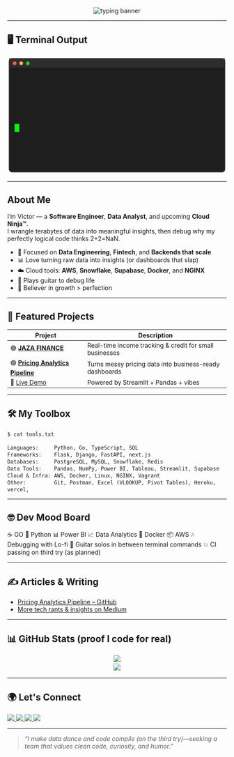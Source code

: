 <!-- Animated Banner-->
<p align="center">
  <img src="https://readme-typing-svg.demolab.com?font=Fira+Code&weight=500&size=24&pause=1000&center=true&vCenter=true&width=800&lines=Hi+I'm+Victor+Juma+%F0%9F%91%8B;I+build+tools+that+make+data+dance+%F0%9F%A4%9F;Software+Engineer+%7C+Data+Analyst+%7C+Cloud+Apprentice;AWS+%7C+Snowflake+%7C+PostgreSQL+%7C+Python+%7C+Go;Funny+but+dangerously+good+at+debugging+%F0%9F%98%80" alt="typing banner" />
</p>

---

## 🖥 Terminal Output

<p align="center">
  <img src="https://raw.githubusercontent.com/JumaOchi/JumaOchi/refs/heads/main/assets/github_terminal_final.svg" alt="terminal animation" />
</p>


---

##  About Me

I’m Victor — a **Software Engineer**, **Data Analyst**, and upcoming **Cloud Ninja™**.  
I wrangle terabytes of data into meaningful insights, then debug why my perfectly logical code thinks 2+2=NaN.

- 🧠 Focused on **Data Engineering**, **Fintech**, and **Backends that scale**
- 📊 Love turning raw data into insights (or dashboards that slap)
- ☁️ Cloud tools: **AWS**, **Snowflake**, **Supabase**, **Docker**, and **NGINX**
- 🎸 Plays guitar to debug life
- 🧠 Believer in growth > perfection

---

## 🚀 Featured Projects

|  Project |  Description |
|-----------|----------------|
| 🟢 [**JAZA FINANCE**](https://github.com/JumaOchi/JAZA) | Real-time income tracking & credit for small businesses |
| 🟣 [**Pricing Analytics Pipeline**](https://github.com/JumaOchi/pricing-analytics-pipeline) | Turns messy pricing data into business-ready dashboards |
| 🔗 [Live Demo](https://pricinganalyticspipeline.streamlit.app/) | Powered by Streamlit + Pandas + vibes |

---

## 🛠️ My Toolbox

```bash
$ cat tools.txt
````

```text
Languages:     Python, Go, TypeScript, SQL
Frameworks:    Flask, Django, FastAPI, next.js
Databases:     PostgreSQL, MySQL, Snowflake, Redis
Data Tools:    Pandas, NumPy, Power BI, Tableau, Streamlit, Supabase
Cloud & Infra: AWS, Docker, Linux, NGINX, Vagrant
Other:         Git, Postman, Excel (VLOOKUP, Pivot Tables), Heroku, vercel,  
```

---

## 🤓 Dev Mood Board

☕ GO
🐍 Python
📊 Power BI
📈 Data Analytics
🐳 Docker
📦 AWS
🎶 Debugging with Lo-fi
🎸 Guitar solos in between terminal commands
💥 CI passing on third try (as planned)

---

## ✍️ Articles & Writing

*  [Pricing Analytics Pipeline – GitHub](https://github.com/JumaOchi/pricing-analytics-pipeline)
*  [More tech rants & insights on Medium](https://medium.com/@jumaochi1)

---

## 📊 GitHub Stats (proof I code for real)

<p align="center">
  <img src="https://github-readme-stats.vercel.app/api?username=JumaOchi&show_icons=true&theme=radical&hide_border=true" />
  <br/>
  <img src="https://github-readme-stats.vercel.app/api/top-langs/?username=JumaOchi&layout=compact&theme=radical&hide_border=true" />
</p>

---

## 🌍 Let's Connect

<p align="left">
  <a href="https://www.linkedin.com/in/victor-juma-837034185/" target="_blank">
    <img src="https://img.shields.io/badge/LinkedIn-%230077B5.svg?&style=for-the-badge&logo=linkedin&logoColor=white" />
  </a>
  <a href="https://medium.com/@jumaochi1" target="_blank">
    <img src="https://img.shields.io/badge/Medium-%2312100E.svg?&style=for-the-badge&logo=medium&logoColor=white" />
  </a>
  <a href="mailto:jumaochi1@gmail.com">
    <img src="https://img.shields.io/badge/Gmail-%23D14836.svg?&style=for-the-badge&logo=gmail&logoColor=white" />
  </a>
  <a href="https://jumaochi.github.io/juma" target="_blank">
    <img src="https://img.shields.io/badge/Portfolio-%2312100E.svg?&style=for-the-badge&logo=github&logoColor=white" />
  </a>
</p>

---

> *“I make data dance and code compile (on the third try)—seeking a team that values clean code, curiosity, and humor.”*

